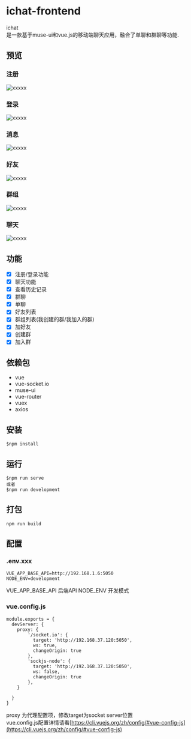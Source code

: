 # ichat-frontend

ichat  
是一款基于muse-ui和vue.js的移动端聊天应用，融合了单聊和群聊等功能.  


## 预览

### 注册
![xxxxx](./src/assets/images/register.png)

### 登录
![xxxxx](./src/assets/images/login.png)

### 消息
![xxxxx](./src/assets/images/message.png)

### 好友
![xxxxx](./src/assets/images/contact-friend.png)

### 群组
![xxxxx](./src/assets/images/contact-group.png)

### 聊天
![xxxxx](./src/assets/images/chat.png)

## 功能

- [x] 注册/登录功能
- [x] 聊天功能
- [x] 查看历史记录
- [x] 群聊
- [x] 单聊
- [x] 好友列表
- [x] 群组列表(我创建的群/我加入的群)
- [x] 加好友
- [x] 创建群
- [x] 加入群

## 依赖包
- vue
- vue-socket.io 
- muse-ui
- vue-router
- vuex
- axios

## 安装
```
$npm install
```

## 运行
```
$npm run serve
或者
$npm run development
```

## 打包
```
npm run build
```

## 配置

### .env.xxx
```
VUE_APP_BASE_API=http://192.168.1.6:5050
NODE_ENV=development
```
VUE_APP_BASE_API 后端API
NODE_ENV 开发模式

### vue.config.js
```
module.exports = {
  devServer: {
    proxy: {
        '/socket.io': {
          target: 'http://192.168.37.120:5050',
          ws: true,
          changeOrigin: true
        },
        'sockjs-node': {
          target: 'http://192.168.37.120:5050',
          ws: false,
          changeOrigin: true
        },
    }

  }
}
```
proxy 为代理配置项，修改target为socket server位置  
vue.config.js配置详情请看[https://cli.vuejs.org/zh/config/#vue-config-js](https://cli.vuejs.org/zh/config/#vue-config-js)


